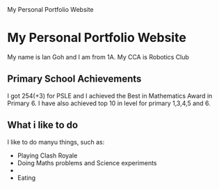 <!DOCTYPE html>
<html>
  <head>My Personal Portfolio Website</head>
  <body>
    <h1>My Personal Portfolio Website</h1>
    <p>My name is Ian Goh and I am from 1A. My CCA is Robotics Club</p>
    <h2>Primary School Achievements</h2>
    <p>I got 254(+3) for PSLE and I achieved the Best in Mathematics Award in Primary 6. I have also achieved top 10 in level for primary 1,3,4,5 and 6.</p>
    <h2>What i like to do</h2>
    <p>I like to do manyu things, such as:</p>
    <ul>
      <li>Playing Clash Royale</li>
      <li>Doing Maths problems and Science experiments<li>
      <li>Eating</li>
      </body>

</html>
